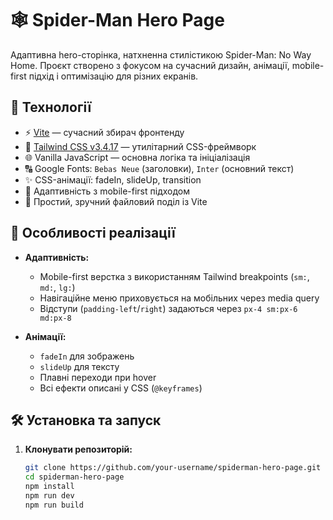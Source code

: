 # 🕸️ Spider-Man Hero Page

Адаптивна hero-сторінка, натхненна стилістикою Spider-Man: No Way Home. Проєкт створено з фокусом на сучасний дизайн, анімації, mobile-first підхід і оптимізацію для різних екранів.

## 🚀 Технології

- ⚡ [Vite](https://vitejs.dev/) — сучасний збирач фронтенду
- 🎨 [Tailwind CSS v3.4.17](https://tailwindcss.com/) — утилітарний CSS-фреймворк
- 🌐 Vanilla JavaScript — основна логіка та ініціалізація
- 🔠 Google Fonts: `Bebas Neue` (заголовки), `Inter` (основний текст)
- ✨ CSS-анімації: fadeIn, slideUp, transition
- 📱 Адаптивність з mobile-first підходом
- 🧱 Простий, зручний файловий поділ із Vite

## 🎯 Особливості реалізації

- **Адаптивність:**

  - Mobile-first верстка з використанням Tailwind breakpoints (`sm:`, `md:`, `lg:`)
  - Навігаційне меню приховується на мобільних через media query
  - Відступи (`padding-left`/`right`) задаються через `px-4 sm:px-6 md:px-8`

- **Анімації:**

  - `fadeIn` для зображень
  - `slideUp` для тексту
  - Плавні переходи при hover
  - Всі ефекти описані у CSS (`@keyframes`)

## 🛠️ Установка та запуск

1. **Клонувати репозиторій:**
   ```bash
   git clone https://github.com/your-username/spiderman-hero-page.git
   cd spiderman-hero-page
   npm install
   npm run dev
   npm run build
   ```
